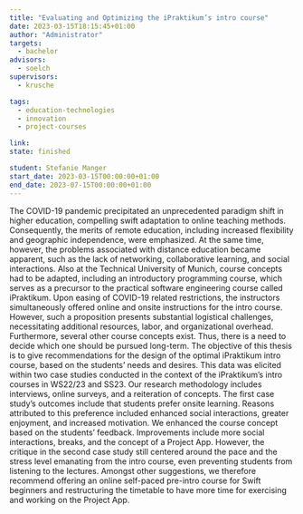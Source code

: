```yaml
---
title: "Evaluating and Optimizing the iPraktikum’s intro course"
date: 2023-03-15T18:15:45+01:00
author: "Administrator"
targets:
  - bachelor
advisors:
  - soelch
supervisors:
  - krusche

tags:
  - education-technologies
  - innovation
  - project-courses

link: 
state: finished

student: Stefanie Manger
start_date: 2023-03-15T00:00:00+01:00
end_date: 2023-07-15T00:00:00+01:00
---
```


The COVID-19 pandemic precipitated an unprecedented paradigm shift in higher education, compelling swift adaptation to online teaching methods. Consequently, the merits of remote education, including increased flexibility and geographic independence, were emphasized. At the same time, however, the problems associated with distance education became apparent, such as the lack of networking, collaborative learning, and social interactions.
Also at the Technical University of Munich, course concepts had to be adapted, including an introductory programming course, which serves as a precursor to the practical software engineering course called iPraktikum. Upon easing of COVID-19 related restrictions, the instructors simultaneously offered online and onsite instructions for the intro course. However, such a proposition presents substantial logistical challenges, necessitating additional resources, labor, and organizational overhead. Furthermore, several other course concepts exist. Thus, there is a need to decide which one should be pursued long-term.
The objective of this thesis is to give recommendations for the design of the optimal iPraktikum intro course, based on the students’ needs and desires. This data was elicited within two case studies conducted in the context of the iPraktikum’s intro courses in WS22/23 and SS23. Our research methodology includes interviews, online surveys, and a reiteration of concepts.
The first case study’s outcomes include that students prefer onsite learning. Reasons attributed to this preference included enhanced social interactions, greater enjoyment, and increased motivation. We enhanced the course concept based on the students’ feedback. Improvements include more social interactions, breaks, and the concept of a Project App. However, the critique in the second case study still centered around the pace and the stress level emanating from the intro course, even preventing students from listening to the lectures. Amongst other suggestions, we therefore recommend offering an online self-paced pre-intro course for Swift beginners and restructuring the timetable to have more time for exercising and working on the Project App.
